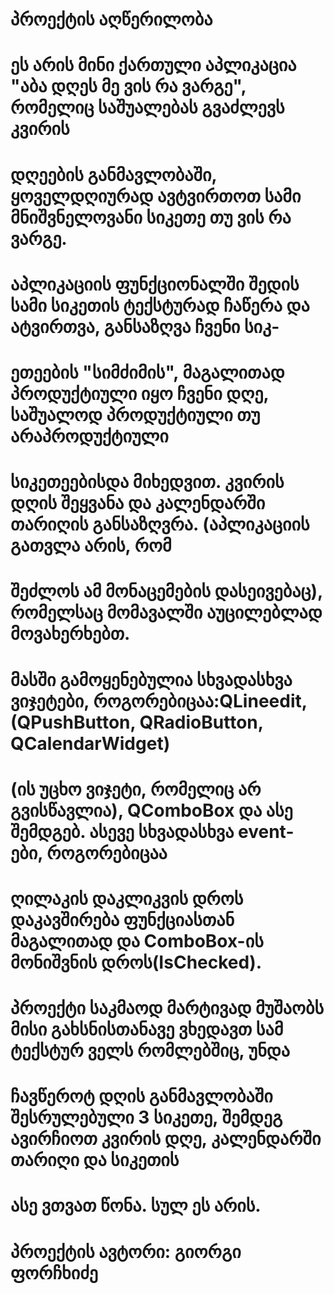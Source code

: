 # პროექტის აღწერილობა


#  ეს არის მინი ქართული აპლიკაცია "აბა დღეს მე ვის რა ვარგე", რომელიც საშუალებას გვაძლევს კვირის
# დღეების განმავლობაში, ყოველდღიურად ავტვირთოთ სამი მნიშვნელოვანი სიკეთე თუ ვის რა ვარგე.
# აპლიკაციის ფუნქციონალში შედის სამი სიკეთის ტექსტურად ჩაწერა და ატვირთვა, განსაზღვა ჩვენი სიკ-
# ეთეების "სიმძიმის", მაგალითად პროდუქტიული იყო ჩვენი დღე, საშუალოდ პროდუქტიული თუ არაპროდუქტიული
# სიკეთეებისდა მიხედვით. კვირის დღის შეყვანა და კალენდარში თარიღის განსაზღვრა. (აპლიკაციის გათვლა არის, რომ
# შეძლოს ამ მონაცემების დასეივებაც), რომელსაც მომავალში აუცილებლად მოვახერხებთ.
#
#   მასში გამოყენებულია სხვადასხვა ვიჯეტები, როგორებიცაა:QLineedit, (QPushButton, QRadioButton, QCalendarWidget)
# (ის უცხო ვიჯეტი, რომელიც არ გვისწავლია), QComboBox და ასე შემდგებ. ასევე სხვადასხვა event-ები, როგორებიცაა
# ღილაკის დაკლიკვის დროს დაკავშირება ფუნქციასთან მაგალითად და ComboBox-ის მონიშვნის დროს(IsChecked).
#   პროექტი საკმაოდ მარტივად მუშაობს მისი გახსნისთანავე ვხედავთ სამ ტექსტურ ველს რომლებშიც, უნდა
# ჩავწეროტ დღის განმავლობაში შესრულებული 3 სიკეთე, შემდეგ ავირჩიოთ კვირის დღე, კალენდარში თარიღი და სიკეთის
# ასე ვთვათ წონა. სულ ეს არის.
#
#                                                               პროექტის ავტორი: გიორგი ფორჩხიძე
